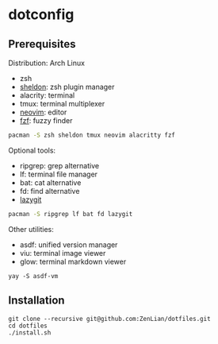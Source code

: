 # dotconfig

## Prerequisites

Distribution: Arch Linux

- zsh
- [sheldon](https://github.com/rossmacarthur/sheldon): zsh plugin manager
- alacrity: terminal
- tmux: terminal multiplexer
- [neovim](https://github.com/neovim/neovim): editor
- [fzf](https://github.com/junegunn/fzf): fuzzy finder

```bash
pacman -S zsh sheldon tmux neovim alacritty fzf
```

Optional tools:

- ripgrep: grep alternative
- lf: terminal file manager
- bat: cat alternative
- fd: find alternative
- [lazygit](https://github.com/jesseduffield/lazygit)

```bash
pacman -S ripgrep lf bat fd lazygit
```

Other utilities:

- asdf: unified version manager
- viu: terminal image viewer
- glow: terminal markdown viewer

```shell
yay -S asdf-vm
```

## Installation

```shell
git clone --recursive git@github.com:ZenLian/dotfiles.git
cd dotfiles
./install.sh
```
